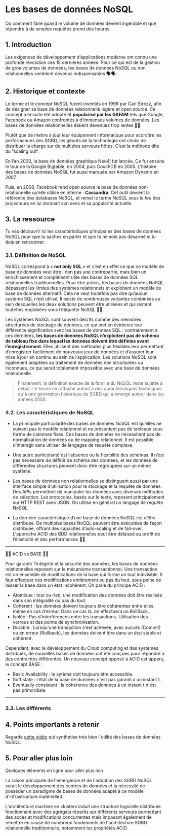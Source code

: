 # Les bases de données NoSQL

Ou comment faire quand le volume de données devient ingérable et que répondre à de simples requêtes prend des heures.

## 1. Introduction
Les exigences de développement d’applications moderne ont connu une profonde révolution ces 15 dernières années. Pour ce qui est de la gestion de gros volumes de données, les bases de données NoSQL ou non relationnelles semblent devenus indispensables 🗣🗣.

## 2. Historique et contexte
Le terme et le concept NoSQL furent inventés en 1998 par Carl Strozz, afin de désigner sa base de données relationnelle légère et open source. Ce concept a ensuite été adopté et **popularisé par les GAFAM** tels que Google, Facebook ou Amazon confrontés à d’immenses volumes de données. Les bases de données relationnelles étaient devenues trop lentes 🐢🐢.

Plutôt que de mettre à jour leur équipement informatique pour accroître les performances des SGBD, les géants de la technologie ont choisi de distribuer la charge sur de multiples serveurs hôtes. C’est la méthode dite du ”scaling out“. 

En l’an 2000, la base de données graphique Neo4j fut lancée. Ce fut ensuite le tour de la Google Bigtable, en 2004, puis CouchDB en 2005. L’histoire des bases de données NoSQL fut aussi marquée par Amazon Dynamo en 2007.

Puis, en 2008, Facebook rend open source la base de données non-relationnelle qu’elle utilise en interne : **Cassandra**. Cet outil devient la référence des databases NoSQL, et remet le terme NoSQL sous le feu des projecteurs en lui donnant son sens et sa popularité actuelle.

## 3. La ressource
Tu vas découvrir ici les caractéristiques principales des bases de données NoSQL pour que tu saches en parler et que tu ne sois pas désarmé si tu dois en rencontrer.

### 3.1. Définition de NoSQL

NoSQL correspond à « **not only SQL** » et c’est en effet ce que ce modèle de base de données veut être : non pas une contrepartie, mais bien un enrichissement et complément utile des bases de données SQL relationnelles traditionnelles. Pour être précis, les bases de données NoSQL dépassent les limites des systèmes relationnels et exploitent un modèle de base de données alternatif. Cela ne veut toutefois pas dire qu’aucun système SQL n’est utilisé. Il existe de nombreuses variantes combinées au sein desquelles les deux solutions peuvent être utilisées et qui restent toutefois englobées sous l’étiquette NoSQL 👐👐.

Les systèmes NoSQL sont souvent décrits comme des mémoires structurées de stockage de données, ce qui met en évidence leur différence significative avec les bases de données SQL : contrairement à ces dernières, **les bases de données NoSQL n’exploitent pas de schéma de tableau fixe dans lequel les données doivent être définies avant l’enregistrement**. Elles utilisent des méthodes plus flexibles leur permettant d’enregistrer facilement de nouveaux jeux de données et d’assurer leur mise à jour en continu au sein de l’application. Les solutions NoSQL sont également adaptées au traitement de données non structurées ou inconnues, ce qui serait totalement impossible avec une base de données relationnelle.

> Finalement, la définition exacte de la famille du NoSQL reste sujette à débat. Le terme se rattache autant à des caractéristiques techniques qu'à une génération historique de SGBD qui a émergé autour dans les années 2000. 

### 3.2. Les caractéristiques de NoSQL

- La principale particularité des bases de données NoSQL est qu’elles ne suivent pas le modèle relationnel et ne présentent pas de tableaux sous forme de colonnes fixes. Ces bases de données ne nécessitent pas de normalisation de données ou de mapping relationnel. Il est possible d’interagir sans utiliser de langages de requête complexe.

- Une autre particularité est l’absence ou la flexibilité des schémas. Il n’est pas nécessaire de définir de schéma des données, et les données de différentes structures peuvent donc être regroupées sur un même système.

- Les bases de données non relationnelles se distinguent aussi par une interface simple d’utilisation pour le stockage et la requête de données. Des APIs permettent de manipuler les données avec diverses méthodes de sélection. Les protocoles, basés sur le texte, reposent principalement sur HTTP REST avec JSON. On utilise en général un langage de requête NoSQL.

- La dernière caractéristique d’une base de données NoSQL est d’être distribuée. De multiples bases NoSQL peuvent être exécutées de façon distribuée, offrant des capacités d’auto-scaling et de fail-over. L'approche ACID des BDD relationnelles peut être délaissé au profit de l’élasticité et des performances 🔆🔆.

___

👾👾 ACID vs BASE 👾👾

Pour garantir l'intégrité et la sécurité des données, les bases de données relationnelles reposent sur le mécanisme transactionnel. Une transaction est un ensemble de modifications de la base qui forme un tout indivisible. Il faut effectuer ces modifications entièrement ou pas du tout, sous peine de laisser la base dans un état incohérent. On parle du principe ACID :
- Atomique : tout ou rien, une modification des données doit être réalisée dans son intégralité ou pas du tout.
- Cohérent : les données doivent toujours être cohérentes entre elles, même en cas d'erreur. Dans ce cas là, on effectuera un RollBack.
- Isolée : Pas d'interférences entre les transactions. Utilisation des verrous et des points de synchronisation.
- Durable : Lorsqu'une transaction s'est achevée, avec succès (Commit) ou en erreur (Rollback), les données doivent être dans un état stable et cohérent.

Cependant, avec le développement du Cloud computing et des systèmes distribués, de nouvelles bases de données ont été conçues pour répondre à des contraintes différentes.
Un nouveau concept opposé à ACID est apparu, le concept BASE :
- Basic Availability : le sytème doit toujours être accessible.
- Soft state : l'état de la base de données n'est pas garanti à un instant t.
- Eventually consistent : la cohérence des données à un instant t n'est pas primordiale.

___


### 3.3. Les différents 



## 4. Points importants à retenir

Regarde [cette vidéo](https://youtu.be/0buKQHokLK8) qui synthétise très bien l'utilité des bases de données NoSQL.

## 5. Pour aller plus loin
Quelques éléments en ligne pour aller plus loin

La raison principale de l'émergence et de l'adoption des SGBD NoSQL serait le développement des centres de données et la nécessité de posséder un paradigme de bases de données adapté à ce modèle d'infrastructure matérielle3. 

L'architecture machine en clusters induit une structure logicielle distribuée fonctionnant avec des agrégats répartis sur différents serveurs permettant des accès et modifications concurrentes mais imposant également de remettre en cause de nombreux fondements de l'architecture SGBD relationnelle traditionnelle, notamment les propriétés ACID.
